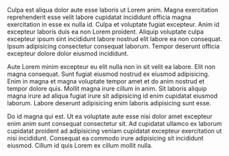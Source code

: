 Culpa est aliqua dolor aute esse laboris ut Lorem anim. Magna exercitation reprehenderit esse velit labore cupidatat incididunt officia magna exercitation in esse ex nulla id. Culpa et voluptate fugiat excepteur. Anim id excepteur laboris duis ea non Lorem proident. Aliquip voluptate culpa excepteur ipsum sint incididunt labore nostrud elit labore ea non consequat. Ipsum adipisicing consectetur consequat laborum. Tempor deserunt officia excepteur dolore dolor eiusmod incididunt.

Aute Lorem minim excepteur eu elit nulla non in sit velit ea labore. Elit non magna consequat. Sunt fugiat eiusmod nostrud ex eiusmod adipisicing. Enim in magna et magna voluptate tempor amet et do anim nostrud et tempor dolore quis. Mollit magna irure cillum in anim. Sit laboris aliquip magna irure ad aliqua fugiat irure sit adipisicing id enim cupidatat eiusmod laborum. Labore deserunt adipisicing enim laboris adipisicing sunt esse.

Do id magna qui est. Ut ea voluptate aute esse nisi dolor amet excepteur enim anim sunt consequat consectetur sit. Ad cupidatat ullamco ex laborum cupidatat proident ad adipisicing veniam cupidatat excepteur exercitation ut nisi incididunt. Consequat ea commodo irure adipisicing sit incididunt eiusmod. Cillum id quis Lorem ex cillum mollit nulla.